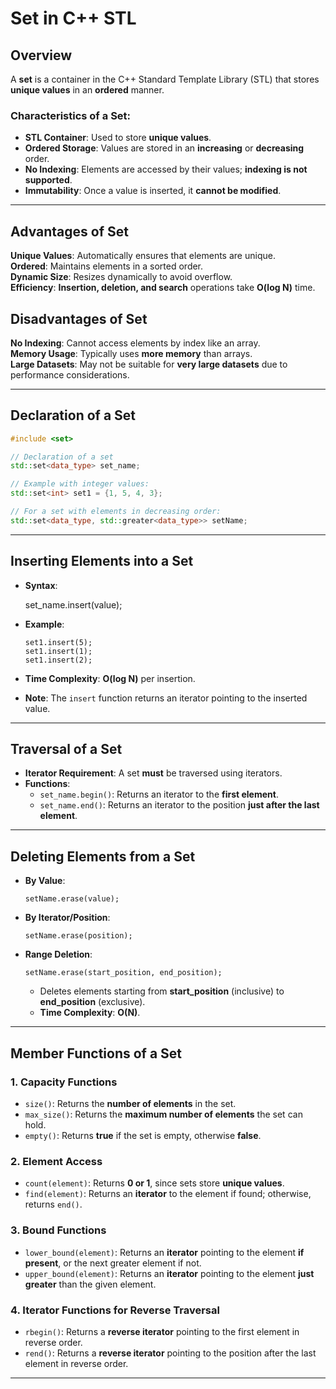 # Set in C++ STL  

## Overview  
A **set** is a container in the C++ Standard Template Library (STL) that stores **unique values** in an **ordered** manner.

### Characteristics of a Set:
- **STL Container**: Used to store **unique values**.  
- **Ordered Storage**: Values are stored in an **increasing** or **decreasing** order.  
- **No Indexing**: Elements are accessed by their values; **indexing is not supported**.  
- **Immutability**: Once a value is inserted, it **cannot be modified**.  

---

## Advantages of Set  
**Unique Values**: Automatically ensures that elements are unique.  
**Ordered**: Maintains elements in a sorted order.  
**Dynamic Size**: Resizes dynamically to avoid overflow.  
**Efficiency**: **Insertion, deletion, and search** operations take **O(log N)** time.  

## Disadvantages of Set
**No Indexing**: Cannot access elements by index like an array.  
**Memory Usage**: Typically uses **more memory** than arrays.  
 **Large Datasets**: May not be suitable for **very large datasets** due to performance considerations.  

---

## Declaration of a Set  

```cpp
#include <set>

// Declaration of a set
std::set<data_type> set_name;

// Example with integer values:
std::set<int> set1 = {1, 5, 4, 3};

// For a set with elements in decreasing order:
std::set<data_type, std::greater<data_type>> setName;
```

---

## Inserting Elements into a Set  
- **Syntax**:  
  
  set_name.insert(value);
  
- **Example**:  
  ```
  set1.insert(5);
  set1.insert(1);
  set1.insert(2);
  ```
- **Time Complexity**: **O(log N)** per insertion.  
- **Note**: The `insert` function returns an iterator pointing to the inserted value.  

---

## Traversal of a Set  
- **Iterator Requirement**: A set **must** be traversed using iterators.  
- **Functions**:  
  - `set_name.begin()`: Returns an iterator to the **first element**.  
  - `set_name.end()`: Returns an iterator to the position **just after the last element**.  

---

## Deleting Elements from a Set  
- **By Value**:  
  ```
  setName.erase(value);
  ```
- **By Iterator/Position**:  
  ```
  setName.erase(position);
  ```
- **Range Deletion**:  
  ```
  setName.erase(start_position, end_position);
  ```
  - Deletes elements starting from **start_position** (inclusive) to **end_position** (exclusive).  
  - **Time Complexity**: **O(N)**.  

---

## Member Functions of a Set  

### 1. **Capacity Functions**  
- `size()`: Returns the **number of elements** in the set.  
- `max_size()`: Returns the **maximum number of elements** the set can hold.  
- `empty()`: Returns **true** if the set is empty, otherwise **false**.  

### 2. **Element Access**  
- `count(element)`: Returns **0 or 1**, since sets store **unique values**.  
- `find(element)`: Returns an **iterator** to the element if found; otherwise, returns `end()`.  

### 3. **Bound Functions**  
- `lower_bound(element)`: Returns an **iterator** pointing to the element **if present**, or the next greater element if not.  
- `upper_bound(element)`: Returns an **iterator** pointing to the element **just greater** than the given element.  

### 4. **Iterator Functions for Reverse Traversal**  
- `rbegin()`: Returns a **reverse iterator** pointing to the first element in reverse order.  
- `rend()`: Returns a **reverse iterator** pointing to the position after the last element in reverse order.  

---
